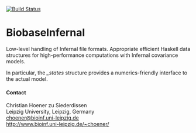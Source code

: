 [![Build Status](https://travis-ci.org/choener/BiobaseInfernal.svg?branch=master)](https://travis-ci.org/choener/BiobaseInfernal)

# BiobaseInfernal

Low-level handling of Infernal file formats. Appropriate efficient Haskell data
structures for high-performance computations with Infernal covariance models.

In particular, the *_states* structure provides a numerics-friendly interface
to the actual model.



#### Contact

Christian Hoener zu Siederdissen  
Leipzig University, Leipzig, Germany  
choener@bioinf.uni-leipzig.de  
http://www.bioinf.uni-leipzig.de/~choener/  

